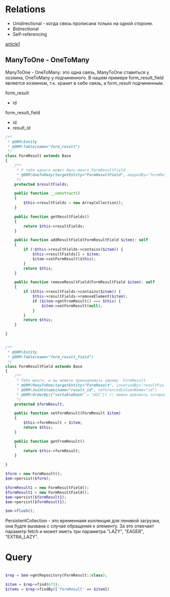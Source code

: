 
# Relations

- Unidirectional - когда связь прописана только на одной стороне.
- Bidirectional 
- Self-referencing


[article1](https://codereviewvideos.com/course/symfony2-tutorial-for-beginners/video/doctrine-relationships-for-beginners)

## ManyToOne - OneToMany

ManyToOne - OneToMany: это одна связь, ManyToOne ставиться у хозяина, OneToMany у подчиненного. В нашем примере form_result_field является хозяином, т.к. хранит в себе связь, а form_result подчиненным.

form_result
- id

form_result_field
- id
- result_id


```php
/**
 * @ORM\Entity
 * @ORM\Table(name="form_result")
 */
class FormResult extends Base
{
    /**
     * У тебя одного может быть много FormResultField
     * @ORM\OneToMany(targetEntity="FormResultField", mappedBy="formResult")
     */
    protected $resultFields;

    public function __construct()
    {
        $this->resultFields = new ArrayCollection();
    }

    public function getResultFields()
    {
        return $this->resultFields;
    }

    public function addResultField(FormResultField $item): self
    {
        if (!$this->resultFields->contains($item)) {
            $this->resultFields[] = $item;
            $item->setFormResult($this);
        }
        return $this;
    }

    public function removeResultField(FormResultField $item): self
    {
        if ($this->resultFields->contains($item)) {
            $this->resultFields->removeElement($item);
            if ($item->getFromResult() === $this) {
                $item->setFormResult(null);
            }
        }
        return $this;
    }

}


/**
 * @ORM\Entity
 * @ORM\Table(name="form_result_field")
 */
class FormResultField extends Base
{
    /**
     * Тебя много, и вы можете принадлежать одному  FormResult
     * @ORM\ManyToOne(targetEntity="FormResult", inversedBy="resultFields")
     * @ORM\JoinColumn(name="result_id", referencedColumnName="id")
     * @ORM\OrderBy({"sortableRank" = "ASC"}) // можно добавить сотировку
     */
    protected $formResult;

    public function setFormResult(FormResult $item)
    {
        $this->formResult = $item;
        return $this;
    }

    public function getFromResult()
    {
        return $this->formResult;
    }

}

$form = new FormResult();
$em->persist($form);

$formResult1 = new FormResultField();
$formResult1 = new FormResultField();
$em->persist($formResult1);
$em->persist($formResult1);

$em->flush();
```


PersistentCollection - это временнаяя коллекция для ленивой загрузки, она будте вызвана с случае обращения к элементу. За это отвечает параметр fetch и может иметь три параметра "LAZY", "EAGER", "EXTRA_LAZY".

# Query

```php

$rep = $em->getRepository(FormResult::class);

$item = $rep->find(675);
$items = $rep->findBy(['formResult' => $item])

```
